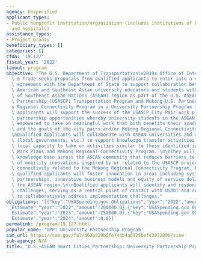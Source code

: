 ```yaml
---
agency: Unspecified
applicant_types:
- Public nonprofit institution/organization (includes institutions of higher education
  and hospitals)
assistance_types:
- Project Grants
beneficiary_types: []
categories: []
cfda: '19.127'
fiscal_year: '2022'
layout: program
objective: "The U.S. Department of Transportation\u2019s Office of International Transportation\
  \ & Trade seeks proposals from qualified applicants to enter into a cooperative\
  \ agreement with the Department of State to support collaboration between and among\
  \ American and Southeast Asian university educators and students within the Association\
  \ of Southeast Asian Nations (ASEAN) region as part of the U.S.-ASEAN Smart Cities\
  \ Partnership (USASCP) Transportation Program and Mekong-U.S. Partnership (MUSP)\u2019\
  s Regional Connectivity Program in a University Partnership Program (UPP).\n\nQualified\
  \ applicants will support the success of the USASCP City Pair work plans by developing\
  \ partnership opportunities whereby university students in the ASEAN region are\
  \ empowered to take on meaningful work that both benefits their academic advancement\
  \ and the goals of the city pairs and/or Mekong Regional Connectivity Program. \n\
  \nQualified Applicants will collaborate with ASEAN universities and related stakeholders\
  \ (local governments, etc.) to support knowledge transfer activities that build\
  \ local capacity to take on activities similar to those identified in the USASCP\
  \ Work Plans and Mekong Regional Connectivity Program. \n\nThey will support a shared\
  \ knowledge base across the ASEAN community that reduces barriers to the implementation\
  \ of mobility innovations inspired by or related to the USASCP projects and regional\
  \ connectivity related to the Mekong Regional Connectivity Program. Furthermore,\
  \ qualified applicants will foster innovation in areas including system integration,\
  \ partnerships, innovative business models and equity of service delivery within\
  \ the ASEAN region.\n\nQualified applicants will identify and respond to project-specific\
  \ challenges, serving as a central point of contact with USDOT and related stakeholders\
  \ to collaboratively address implementation challenges."
obligations: '[{"key":"USASpending.gov Obligations","year":"2022","amount":0.0},{"key":"SAM.gov
  Estimate","year":"2022","amount":200000.0},{"key":"USASpending.gov Obligations","year":"2023","amount":0.0},{"key":"SAM.gov
  Estimate","year":"2023","amount":250000.0},{"key":"USASpending.gov Obligations","year":"2024","amount":0.0},{"key":"SAM.gov
  Estimate","year":"2024","amount":0.0}]'
permalink: /program/19.127.html
popular_name: 'UPP: University Partnership Program'
sam_url: https://sam.gov/fal/d63b929b5fe744b4a6925befe3972096/view
sub-agency: N/A
title: 'U.S.-ASEAN Smart Cities Partnership: University Partnership Program'
---
```

